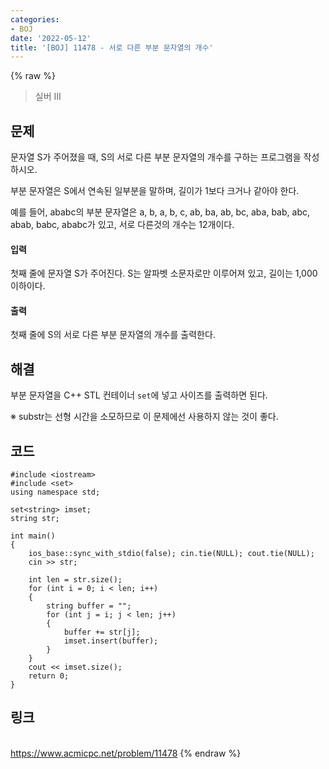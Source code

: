 ```yaml
---
categories:
- BOJ
date: '2022-05-12'
title: '[BOJ] 11478 - 서로 다른 부분 문자열의 개수'
---
```


{% raw %}
> 실버 III<br>

## 문제
문자열 S가 주어졌을 때, S의 서로 다른 부분 문자열의 개수를 구하는 프로그램을 작성하시오.

부분 문자열은 S에서 연속된 일부분을 말하며, 길이가 1보다 크거나 같아야 한다.

예를 들어, ababc의 부분 문자열은 a, b, a, b, c, ab, ba, ab, bc, aba, bab, abc, abab, babc, ababc가 있고, 서로 다른것의 개수는 12개이다.

#### 입력
첫째 줄에 문자열 S가 주어진다. S는 알파벳 소문자로만 이루어져 있고, 길이는 1,000 이하이다.

#### 출력
첫째 줄에 S의 서로 다른 부분 문자열의 개수를 출력한다.

## 해결
부분 문자열을 C++ STL 컨테이너 `set`에 넣고 사이즈를 출력하면 된다.

※ substr는 선형 시간을 소모하므로 이 문제에선 사용하지 않는 것이 좋다.

## 코드
```
#include <iostream>
#include <set>
using namespace std;

set<string> imset;
string str;

int main()
{
	ios_base::sync_with_stdio(false); cin.tie(NULL); cout.tie(NULL);
	cin >> str;

	int len = str.size();
	for (int i = 0; i < len; i++)
	{
		string buffer = "";
		for (int j = i; j < len; j++)
		{
			buffer += str[j];
			imset.insert(buffer);
		}
	}
	cout << imset.size();
	return 0;
}
```

## 링크
<br>https://www.acmicpc.net/problem/11478
{% endraw %}